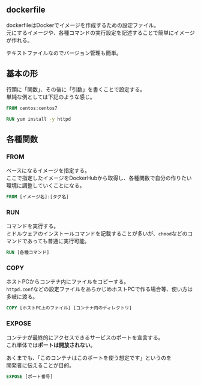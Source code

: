 ## dockerfile
dockerfileはDockerでイメージを作成するための設定ファイル。  
元にするイメージや、各種コマンドの実行設定を記述することで簡単にイメージが作れる。

テキストファイルなのでバージョン管理も簡単。

## 基本の形
行頭に「関数」、その後に「引数」を書くことで設定する。  
単純な例としては下記のような感じ。
```dockerfile
FROM centos:centos7

RUN yum install -y httpd
```

## 各種関数
### FROM
ベースになるイメージを指定する。  
ここで指定したイメージをDockerHubから取得し、各種関数で自分の作りたい環境に調整していくことになる。

```dockerfile
FROM [イメージ名]:[タグ名]
```

### RUN
コマンドを実行する。  
ミドルウェアのインストールコマンドを記載することが多いが、`chmod`などのコマンドであっても普通に実行可能。

```dockerfile
RUN [各種コマンド]
```

### COPY
ホストPCからコンテナ内にファイルをコピーする。  
`httpd.conf`などの設定ファイルをあらかじめホストPCで作る場合等、使い方は多岐に渡る。

```dockerfile
COPY [ホストPC上のファイル] [コンテナ内のディレクトリ]
```

### EXPOSE
コンテナが最終的にアクセスできるサービスのポートを宣言する。  
これ単体では**ポートは開放されない**。

あくまでも、「このコンテナはこのポートを使う想定です」というのを  
開発者に伝えることが目的。
```dockerfile
EXPOSE [ポート番号]
```